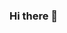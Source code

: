 ### Hi there 👋

<!--
**MyszkaMiki99/MyszkaMiki99** is a ✨ _special_ ✨ repository because its `README.md` (this file) appears on your GitHub profile.


- 🔭 I’m currently working on chaotic itinerancy. The goal of project is to determine lvl of chaos in the system. In future it may have usage in recognising bots on www.
- 🌱 I’m currently doing my masters in mathematics with focus on data science.
- 👯 I’m looking to collaborate on nearly anything, I would love to use my knowledge to solve real life tasks/problems, after all mathematics without challenges to solve 
is closer to philosophy than anythign else. If you need any help with statistics, probability or algorythms please feel free to ask.
- If you have more question on chaotic itinerancy please feel free to ask. You can find my contact info below.
- 📫 How to reach me: You can reach me through email: wojtekbockowski@wp.pl
- ⚡ Fun fact: I do martial arts in free time, nerd yet a tough one.
-->
